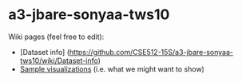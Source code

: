 # a3-jbare-sonyaa-tws10

Wiki pages (feel free to edit):

* [Dataset info] (https://github.com/CSE512-15S/a3-jbare-sonyaa-tws10/wiki/Dataset-info)
* [Sample visualizations](https://github.com/CSE512-15S/a3-jbare-sonyaa-tws10/wiki/Sample-visualizations-from-Tableau) (i.e. what we might want to show)
